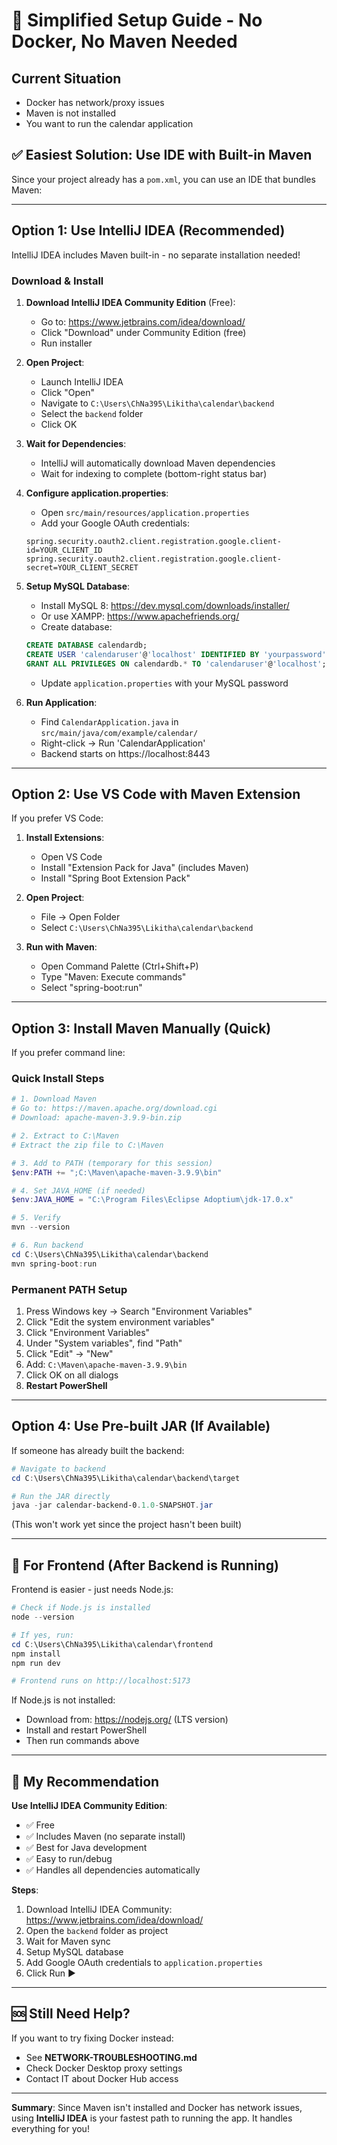 # 🚀 Simplified Setup Guide - No Docker, No Maven Needed

## Current Situation
- Docker has network/proxy issues
- Maven is not installed
- You want to run the calendar application

## ✅ **Easiest Solution: Use IDE with Built-in Maven**

Since your project already has a `pom.xml`, you can use an IDE that bundles Maven:

---

## Option 1: Use IntelliJ IDEA (Recommended)

IntelliJ IDEA includes Maven built-in - no separate installation needed!

### Download & Install

1. **Download IntelliJ IDEA Community Edition** (Free):
   - Go to: https://www.jetbrains.com/idea/download/
   - Click "Download" under Community Edition (free)
   - Run installer

2. **Open Project**:
   - Launch IntelliJ IDEA
   - Click "Open"
   - Navigate to `C:\Users\ChNa395\Likitha\calendar\backend`
   - Select the `backend` folder
   - Click OK

3. **Wait for Dependencies**:
   - IntelliJ will automatically download Maven dependencies
   - Wait for indexing to complete (bottom-right status bar)

4. **Configure application.properties**:
   - Open `src/main/resources/application.properties`
   - Add your Google OAuth credentials:
   ```properties
   spring.security.oauth2.client.registration.google.client-id=YOUR_CLIENT_ID
   spring.security.oauth2.client.registration.google.client-secret=YOUR_CLIENT_SECRET
   ```

5. **Setup MySQL Database**:
   - Install MySQL 8: https://dev.mysql.com/downloads/installer/
   - Or use XAMPP: https://www.apachefriends.org/
   - Create database:
   ```sql
   CREATE DATABASE calendardb;
   CREATE USER 'calendaruser'@'localhost' IDENTIFIED BY 'yourpassword';
   GRANT ALL PRIVILEGES ON calendardb.* TO 'calendaruser'@'localhost';
   ```
   - Update `application.properties` with your MySQL password

6. **Run Application**:
   - Find `CalendarApplication.java` in `src/main/java/com/example/calendar/`
   - Right-click → Run 'CalendarApplication'
   - Backend starts on https://localhost:8443

---

## Option 2: Use VS Code with Maven Extension

If you prefer VS Code:

1. **Install Extensions**:
   - Open VS Code
   - Install "Extension Pack for Java" (includes Maven)
   - Install "Spring Boot Extension Pack"

2. **Open Project**:
   - File → Open Folder
   - Select `C:\Users\ChNa395\Likitha\calendar\backend`

3. **Run with Maven**:
   - Open Command Palette (Ctrl+Shift+P)
   - Type "Maven: Execute commands"
   - Select "spring-boot:run"

---

## Option 3: Install Maven Manually (Quick)

If you prefer command line:

### Quick Install Steps

```powershell
# 1. Download Maven
# Go to: https://maven.apache.org/download.cgi
# Download: apache-maven-3.9.9-bin.zip

# 2. Extract to C:\Maven
# Extract the zip file to C:\Maven

# 3. Add to PATH (temporary for this session)
$env:PATH += ";C:\Maven\apache-maven-3.9.9\bin"

# 4. Set JAVA_HOME (if needed)
$env:JAVA_HOME = "C:\Program Files\Eclipse Adoptium\jdk-17.0.x"

# 5. Verify
mvn --version

# 6. Run backend
cd C:\Users\ChNa395\Likitha\calendar\backend
mvn spring-boot:run
```

### Permanent PATH Setup

1. Press Windows key → Search "Environment Variables"
2. Click "Edit the system environment variables"
3. Click "Environment Variables"
4. Under "System variables", find "Path"
5. Click "Edit" → "New"
6. Add: `C:\Maven\apache-maven-3.9.9\bin`
7. Click OK on all dialogs
8. **Restart PowerShell**

---

## Option 4: Use Pre-built JAR (If Available)

If someone has already built the backend:

```powershell
# Navigate to backend
cd C:\Users\ChNa395\Likitha\calendar\backend\target

# Run the JAR directly
java -jar calendar-backend-0.1.0-SNAPSHOT.jar
```

(This won't work yet since the project hasn't been built)

---

## 📱 For Frontend (After Backend is Running)

Frontend is easier - just needs Node.js:

```powershell
# Check if Node.js is installed
node --version

# If yes, run:
cd C:\Users\ChNa395\Likitha\calendar\frontend
npm install
npm run dev

# Frontend runs on http://localhost:5173
```

If Node.js is not installed:
- Download from: https://nodejs.org/ (LTS version)
- Install and restart PowerShell
- Then run commands above

---

## 🎯 **My Recommendation**

**Use IntelliJ IDEA Community Edition**:
- ✅ Free
- ✅ Includes Maven (no separate install)
- ✅ Best for Java development
- ✅ Easy to run/debug
- ✅ Handles all dependencies automatically

**Steps**:
1. Download IntelliJ IDEA Community: https://www.jetbrains.com/idea/download/
2. Open the `backend` folder as project
3. Wait for Maven sync
4. Setup MySQL database
5. Add Google OAuth credentials to `application.properties`
6. Click Run ▶️

---

## 🆘 Still Need Help?

If you want to try fixing Docker instead:
- See **NETWORK-TROUBLESHOOTING.md**
- Check Docker Desktop proxy settings
- Contact IT about Docker Hub access

---

**Summary**: Since Maven isn't installed and Docker has network issues, using **IntelliJ IDEA** is your fastest path to running the app. It handles everything for you!
